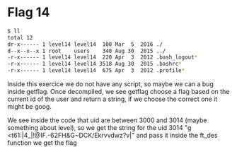 # Flag 14

```bash
$ ll
total 12
dr-x------ 1 level14 level14  100 Mar  5  2016 ./
d--x--x--x 1 root    users    340 Aug 30  2015 ../
-r-x------ 1 level14 level14  220 Apr  3  2012 .bash_logout*
-r-x------ 1 level14 level14 3518 Aug 30  2015 .bashrc*
-r-x------ 1 level14 level14  675 Apr  3  2012 .profile*
```

Inside this exercice we do not have any script, so maybe we can a bug inside getflag. Once decompiled, we see getflag choose a flag based on the current id of the user and return a string, if we choose the correct one it might be goog.

We see inside the code that uid are between 3000 and 3014 (maybe something about level), so we get the string for the uid 3014 "g <t61:|4_|!@IF.-62FH&G~DCK/Ekrvvdwz?v|" and pass it inside the ft_des function we get the flag